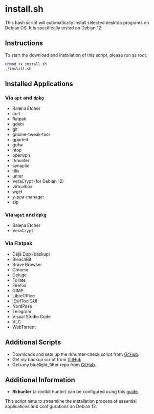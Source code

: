 # install.sh

This bash script will automatically install selected desktop programs on Debian OS. It is specifically tested on Debian 12.

## Instructions

To start the download and installation of this script, please run as root:

```bash
chmod +x install.sh
./install.sh
```

## Installed Applications

### Via `apt` and `dpkg`
- Balena Etcher
- curl
- flatpak
- gdebi
- git
- gnome-tweak-tool
- gparted
- gufw
- htop
- openvpn
- rkhunter
- synaptic
- tilix
- unrar
- VeraCrypt (for Debian 12)
- virtualbox
- wget
- y-ppa-manager
- zip

### Via `wget` and `dpkg`
- Balena Etcher
- VeraCrypt

### Via Flatpak
- Déjà Dup (backup)
- BleachBit
- Brave Browser
- Chrome
- Deluge
- Foliate
- Firefox
- GIMP
- LibreOffice
- jExifToolGUI
- NordPass
- Telegram
- Visual Studio Code
- VLC
- WebTorrent

## Additional Scripts
- Downloads and sets up the rkhunter-check script from [GitHub](https://github.com/AmirIqbal1/rkhunter-script).
- Get my backup script from [GitHub](https://github.com/AmirIqbal1/backup-script).
- Gets my bluelight_filter repo from [GitHub](https://github.com/AmirIqbal1/bluelight-filter).

## Additional Information
- **Rkhunter** (a rootkit hunter) can be configured using this [guide](https://docs.vultr.com/how-to-install-rkhunter-on-debian-10).

This script aims to streamline the installation process of essential applications and configurations on Debian 12.
